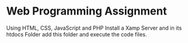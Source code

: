 # Web Programming Assignment
Using HTML, CSS, JavaScript and PHP
Install a Xamp Server and in its htdocs Folder add this folder and execute the code files.
